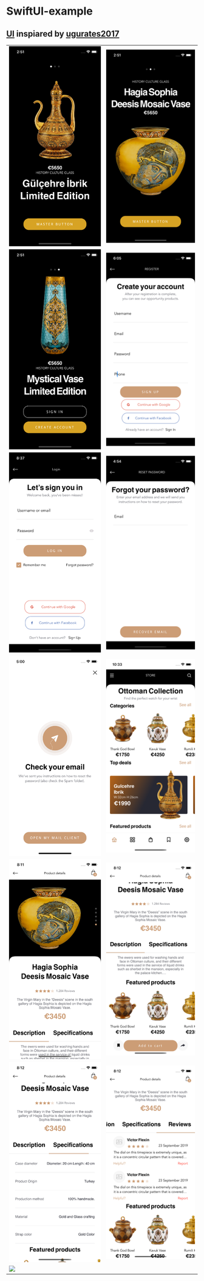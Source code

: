 # SwiftUI-example

## [UI](https://www.behance.net/gallery/95200977/90Store-Elements-Ecommerce-FREE-UI-KIT-Pasabahce) inspiared by [ugurates2017](https://www.behance.net/ugurates2017)
|  |  | 
|--|--|
| <img src="screenshots/1.png" width="%10"> | <img src="screenshots/2.png" width="%10"> |
| <img src="screenshots/3.png" width="%10"> | <img src="screenshots/4.png" width="%10"> |
| <img src="screenshots/5.png" width="%10"> | <img src="screenshots/6.png" width="%10">  |
| <img src="screenshots/7.png" width="%10"> |  <img src="screenshots/8.png" width="%10"> |
| <img src="screenshots/9-1.png" width="%10"> |  <img src="screenshots/9-2.png" width="%10"> |
| <img src="screenshots/9-3.png" width="%10"> |  <img src="screenshots/9-4.png" width="%10"> |
| <img src="screenshots-10.png" width="%10"> |  |
